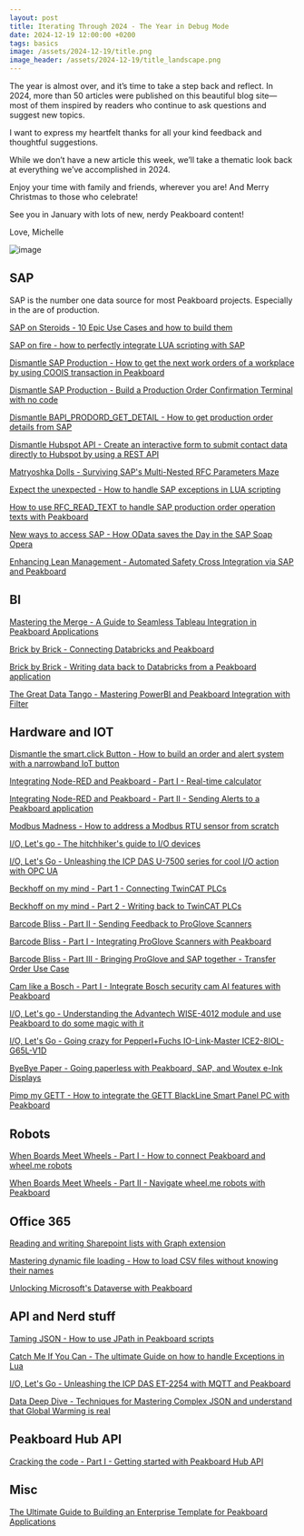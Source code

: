 ```yaml
---
layout: post
title: Iterating Through 2024 - The Year in Debug Mode
date: 2024-12-19 12:00:00 +0200
tags: basics
image: /assets/2024-12-19/title.png
image_header: /assets/2024-12-19/title_landscape.png
---
```

The year is almost over, and it’s time to take a step back and reflect. In 2024, more than 50 articles were published on this beautiful blog site—most of them inspired by readers who continue to ask questions and suggest new topics.

I want to express my heartfelt thanks for all your kind feedback and thoughtful suggestions.

While we don’t have a new article this week, we’ll take a thematic look back at everything we’ve accomplished in 2024.

Enjoy your time with family and friends, wherever you are! And Merry Christmas to those who celebrate!

See you in January with lots of new, nerdy Peakboard content!

Love,
Michelle

![image](/assets/2024-12-19/title.png)

## SAP

SAP is the number one data source for most Peakboard projects. Especially in the are of production.

[SAP on Steroids - 10 Epic Use Cases and how to build them](/SAP-on-Steroids-10-Epic-Use-Case-and-how-to-do-it.html)

[SAP on fire - how to perfectly integrate LUA scripting with SAP](/SAP-on-fire-how-to-perfectly-integrate-LUA-scripting-with-SAP.html)

[Dismantle SAP Production - How to get the next work orders of a workplace by using COOIS transaction in Peakboard](/Dismantle-SAP-Production-How-to-get-the-next-work-orders-of-a-workplace-by-using-COOIS-transaction-in-Peakboard.html)

[Dismantle SAP Production - Build a Production Order Confirmation Terminal with no code](/SAP-Production-Build-a-Production-Order-Confirmation-Terminal-with-no-code.html)

[Dismantle BAPI_PRODORD_GET_DETAIL - How to get production order details from SAP](/Dismantle-BAPI_PRODORD_GET_DETAIL-How-to-get-production-order-details-from-SAP.html)

[Dismantle Hubspot API - Create an interactive form to submit contact data directly to Hubspot by using a REST API](/Dismantle-Hubspot-API-Create-an-interactive-form-to-submit-contact-data-directly-to-Hubspot-by-using-REST-API.html)

[Matryoshka Dolls - Surviving SAP's Multi-Nested RFC Parameters Maze](/Matryoshka-Dolls-Surviving-SAPs-Multi-Nested-Parameters-Maze.html)

[Expect the unexpected - How to handle SAP exceptions in LUA scripting](/Expect-the-unexpected-How-to-handle-SAP-exceptions-in-LUA-scripting.html)

[How to use RFC_READ_TEXT to handle SAP production order operation texts with Peakboard](/How-to-use-RFC_READ_TEXT-to-handle-SAP-production-order-operation-texts-with-Peakboard.html)

[New ways to access SAP - How OData saves the Day in the SAP Soap Opera](/New-ways-to-access-SAP-How-OData-saves-the-Day-in-the-SAP-Soap-Opera.html)

[Enhancing Lean Management - Automated Safety Cross Integration via SAP and Peakboard](/Enhancing-Lean-Management-Automated-Safety-Cross-Integration-via-SAP-and-Peakboard.html)

## BI

[Mastering the Merge - A Guide to Seamless Tableau Integration in Peakboard Applications](/Mastering-the-Merge-A-Guide-to-Seamless-Tableau-Integration-in-Peakboard-Applications.html)

[Brick by Brick - Connecting Databricks and Peakboard](/Brick-by-Brick-Connecting-Databricks-and-Peakboard.html)

[Brick by Brick - Writing data back to Databricks from a Peakboard application](/Brick-by-Brick-Writing-data-back-to-Databricks-from-a-Peakboard-application.html)

[The Great Data Tango - Mastering PowerBI and Peakboard Integration with Filter](/The-Great-Data-Tango-Mastering-PowerBI-and-Peakboard-Integration-with-Filter.html)


## Hardware and IOT

[Dismantle the smart.click Button - How to build an order and alert system with a narrowband IoT button](/Dismantle-the-smart.click-button-How-to-build-an-order-and-alert-system-with-a-narrowband-IoT-button.html)

[Integrating Node-RED and Peakboard - Part I - Real-time calculator](/Integrating-Node-RED-and-Peakboard-Part-I-Real-time-calculator.html)

[Integrating Node-RED and Peakboard - Part II - Sending Alerts to a Peakboard application](/Integrating-Node-RED-and-Peakboard-Part-II-Sending-Alerts-to-an-Peakboard-application.html)

[Modbus Madness - How to address a Modbus RTU sensor from scratch](/Modbus-Madness-How-to-address-a-modbus-RTU-sensor-from-scratch.html)

[I/O, Let's go - The hitchhiker's guide to I/O devices](/I-O-Lets-go-The-hitchikers-guide-to-I-O-devices.html)

[I/O, Let's Go - Unleashing the ICP DAS U-7500 series for cool I/O action with OPC UA](/I-O-Lets-Go-Unleashing-the-ICP-DAS-U-7500-series-for-cool-I-O-action-with-OPC-UA.html)

[Beckhoff on my mind - Part 1 - Connecting TwinCAT PLCs](/Beckhoff-on-my-mind-Part-1-Connecting-Twincat-PLCs.html)

[Beckhoff on my mind - Part 2 - Writing back to TwinCAT PLCs](/Beckhoff-on-my-mind-Part-2-Writing-back-to-Twincat-PLCs.html)

[Barcode Bliss - Part II - Sending Feedback to ProGlove Scanners](/Barcode-Bliss-Part-II-Sending-Feedback-to-ProGlove-Scanners.html)

[Barcode Bliss - Part I - Integrating ProGlove Scanners with Peakboard](/Barcode-Bliss-Part-I-Integrating-ProGlove-Scanners-with-Peakboard.html)

[Barcode Bliss - Part III - Bringing ProGlove and SAP together - Transfer Order Use Case](/Barcode-Bliss-Part-III-Bringing-ProGlove-and-SAP-together-Transfer-Order-Use-Case.html)

[Cam like a Bosch - Part I - Integrate Bosch security cam AI features with Peakboard](/Cam-like-a-Bosch-Part-I-Integrate-Bosch-security-cam-AI-features-with-Peakboard.html)

[I/O, Let's go - Understanding the Advantech WISE-4012 module and use Peakboard to do some magic with it](/I-O-Lets-go-Understanding-the-Advantech-WISE-4012-module-and-use-Peakboard-to-do-some-magic-with-it.html)

[I/O, Let's Go - Going crazy for Pepperl+Fuchs IO-Link-Master ICE2-8IOL-G65L-V1D](/I-O-Lets-Go-Going-crazy-for-Pepperl-Fuchs-IO-Link-Master-ICE2-8IOL-G65L-V1D.html)

[ByeBye Paper - Going paperless with Peakboard, SAP, and Woutex e-Ink Displays](/ByeBye-Paper-Going-paperless-with-Peakboard-and-Woutex-e-Ink-Displays.html)

[Pimp my GETT - How to integrate the GETT BlackLine Smart Panel PC with Peakboard](/Pimp-my-GETT-How-to-integrate-the-GETT-Blackline-Smart-Panel-PC-with-Peakboard.html)

## Robots

[When Boards Meet Wheels - Part I - How to connect Peakboard and wheel.me robots](/When-Boards-Meet-Wheels-Part-I-How-to-connect-Peakboard-and-wheel.me-robots.html)

[When Boards Meet Wheels - Part II - Navigate wheel.me robots with Peakboard](/When-Boards-Meet-Wheels-Part-II-Navigate-wheel.me-robots-with-Peaboard.html)

## Office 365

[Reading and writing Sharepoint lists with Graph extension](/Reading-and-writing-Sharepoint-lists-with-Graph-extension.html)

[Mastering dynamic file loading - How to load CSV files without knowing their names](/Mastering-dynamic-file-loading-How-to-load-CSV-files-without-knowing-their-name.html)

[Unlocking Microsoft's Dataverse with Peakboard](/Unlocking-Microsofts-Dataverse-with-Peakboard.html)

## API and Nerd stuff

[Taming JSON - How to use JPath in Peakboard scripts](/Taming-the-wild-JSon-How-to-use-JPath-in-Peakboard-scripts.html)

[Catch Me If You Can - The ultimate Guide on how to handle Exceptions in Lua](/Catch-Me-If-You-Can-The-ultimate-Guide-on-how-to-handle-Exceptions-in-LUA.html)

[I/O, Let's Go - Unleashing the ICP DAS ET-2254 with MQTT and Peakboard](/I-O-Lets-Go-Unleashing-the-ICP-DAS-ET-2254-with-MQTT-and-Peakboard.html)

[Data Deep Dive - Techniques for Mastering Complex JSON and understand that Global Warming is real](/Data-Deep-Dive-Techniques-for-Mastering-Complex-JSON-and-understand-that-Global-Warming-is-real.html)

## Peakboard Hub API

[Cracking the code - Part I - Getting started with Peakboard Hub API](/Cracking-the-code-Part-I-Getting-started-with-Peakboard-Hub-API.html)

## Misc

[The Ultimate Guide to Building an Enterprise Template for Peakboard Applications](/The-Ultimate-Guide-to-build-Enterprise-Templates-for-Peakboard-applications.html)

